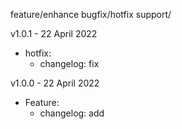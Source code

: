 feature/enhance
bugfix/hotfix
support/

v1.0.1 - 22 April 2022
  - hotfix:
    - changelog: fix

v1.0.0 - 22 April 2022
  - Feature:
    - changelog: add